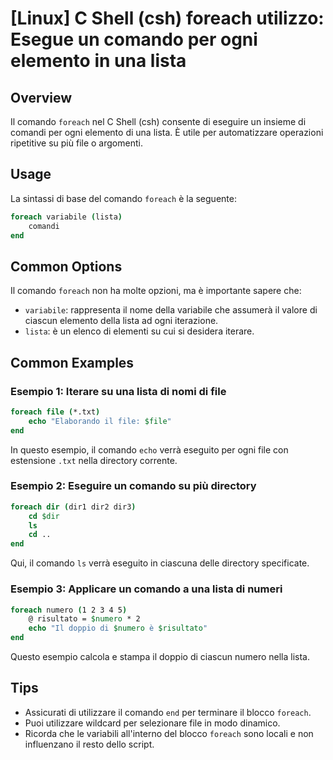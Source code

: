 # [Linux] C Shell (csh) foreach utilizzo: Esegue un comando per ogni elemento in una lista

## Overview
Il comando `foreach` nel C Shell (csh) consente di eseguire un insieme di comandi per ogni elemento di una lista. È utile per automatizzare operazioni ripetitive su più file o argomenti.

## Usage
La sintassi di base del comando `foreach` è la seguente:

```csh
foreach variabile (lista)
    comandi
end
```

## Common Options
Il comando `foreach` non ha molte opzioni, ma è importante sapere che:
- `variabile`: rappresenta il nome della variabile che assumerà il valore di ciascun elemento della lista ad ogni iterazione.
- `lista`: è un elenco di elementi su cui si desidera iterare.

## Common Examples

### Esempio 1: Iterare su una lista di nomi di file
```csh
foreach file (*.txt)
    echo "Elaborando il file: $file"
end
```
In questo esempio, il comando `echo` verrà eseguito per ogni file con estensione `.txt` nella directory corrente.

### Esempio 2: Eseguire un comando su più directory
```csh
foreach dir (dir1 dir2 dir3)
    cd $dir
    ls
    cd ..
end
```
Qui, il comando `ls` verrà eseguito in ciascuna delle directory specificate.

### Esempio 3: Applicare un comando a una lista di numeri
```csh
foreach numero (1 2 3 4 5)
    @ risultato = $numero * 2
    echo "Il doppio di $numero è $risultato"
end
```
Questo esempio calcola e stampa il doppio di ciascun numero nella lista.

## Tips
- Assicurati di utilizzare il comando `end` per terminare il blocco `foreach`.
- Puoi utilizzare wildcard per selezionare file in modo dinamico.
- Ricorda che le variabili all'interno del blocco `foreach` sono locali e non influenzano il resto dello script.
